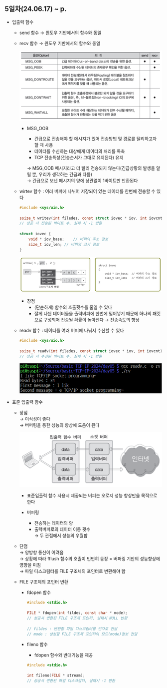 ## 5일차(24.06.17) ~ p.
- 입출력 함수
    - send 함수 &rarr; 윈도우 기반에서의 함수와 동일
    - recv 함수 &rarr; 윈도우 기반에서의 함수와 동일

        ![옵션&의미](https://raw.githubusercontent.com/HyungJuu/basic-TCP-IP-2024/main/images/tcp014.png)

        - MSG_OOB
            - 긴급으로 전송해야 할 메시지가 있어 전송방법 및 경로를 달리하고자 할 때 사용
            - 데이터를 수신하는 대상에게 데이터의 처리를 독촉
            - TCP 전송특성(전송순서가 그대로 유지된다) 유지  
          
            &rarr; MSG_OOB 메시지라고 더 빨리 전송되지 않는다(긴급상황의 발생을 알릴 뿐, 우리가 생각하는 긴급과 다름)  
            &rarr; 긴급으로 보낸 메시지의 양에 상관없이 1바이트만 반환된다


    - wirtev 함수 : 여러 버퍼에 나뉘어 저장되어 있는 데이터를 한번에 전송할 수 있다

        ```c
        #include <sys/uin.h>

        ssize_t writev(int filedes, const struct iovec * iov, int iovcnt);
        // 성공 시 전송된 바이트 수, 실패 시 -1 반환

        struct iovec {
            void * iov_base;    // 버퍼의 주소 정보
            size_t iov_len; // 버퍼의 크기 정보
        }
        ```

        ![writev](https://raw.githubusercontent.com/HyungJuu/basic-TCP-IP-2024/main/images/tcp015.png)

        - 장점
            - (단순하게) 함수의 호출횟수를 줄일 수 있다
            - 잘게 나뉜 데이터들을 출력버퍼에 한번에 밀어넣기 때문에 하나의 패킷으로 구성되어 전송될 확률이 높아진다 &rarr; 전송속도의 향상


    - readv 함수 : 데이터를 여러 버퍼에 나눠서 수신할 수 있다

        ```c
        #include <sys/uio.h>

        ssize_t readv(int filedes, const struct iovec * iov, int iovcnt);
        // 성공 시 수신된 바이트 수, 실패 시 -1 반환
        ```

        ![readv](https://raw.githubusercontent.com/HyungJuu/basic-TCP-IP-2024/main/images/tcp016.png)

- 표준 입출력 함수
    - 장점  
    &rarr; 이식성이 좋다  
    &rarr; 버퍼링을 통한 성능의 향상에 도움이 된다  
        
        ![표준입출력함수](https://raw.githubusercontent.com/HyungJuu/basic-TCP-IP-2024/main/images/tcp017.png)
        
        - 표준입출력 함수 사용시 제공되는 버퍼는 오로지 성능 향상만을 목적으로 한다

        - 버퍼링
            - 전송하는 데이터의 양
            - 출력버퍼로의 데이터 이동 횟수  
            &rarr; 두 관점에서 성능의 우월함 
    
    - 단점  
    &rarr; 양방향 통신이 어려움  
    &rarr; 상황에 따라 fflush 함수의 호출이 빈번히 등장 = 버퍼링 기반의 성능향상에 영향을 미침  
    &rarr; 파일 디스크림터를 FILE 구조체의 포인터로 변환해야 함

    - FILE 구조체의 포인터 변환
        - fdopen 함수

            ```c
            #include <stdio.h>

            FILE * fdopen(int fildes, const char * mode);
            // 성공시 변환된 FILE 구조체 포인터, 실패시 NULL 반환

            // fildes : 변환할 파일 디스크립터를 인자로 전달
            // mode : 생성할 FILE 구조체 포인터의 모드(mode)정보 전달
            ```
        
        - fileno 함수
            - fdopen 함수와 반대기능을 제공

            ```c
            #include <stdio.h>

            int fileno(FILE * stream);
            // 성공시 변환된 파일 디스크립터, 실패시 -1 반환
            ```
        